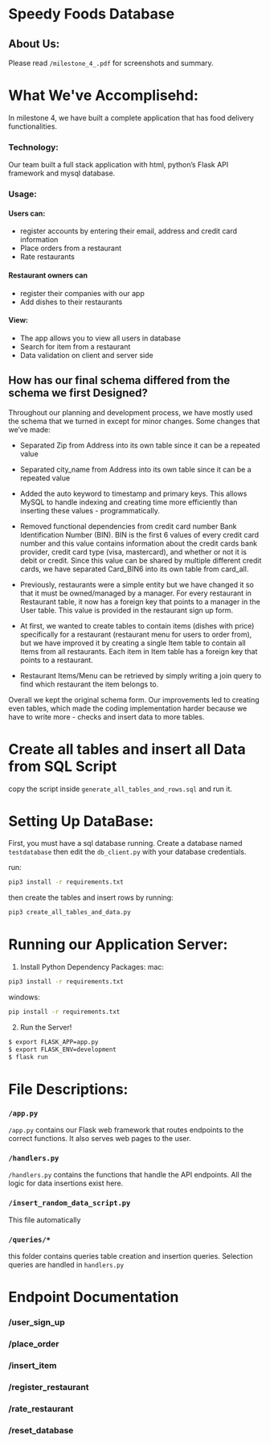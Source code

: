 # Speedy Foods Database

## About Us:
Please read `/milestone_4_.pdf` for screenshots and summary.

# What We've Accomplisehd:
In milestone 4, we have built a complete application that has food delivery functionalities.
### Technology: 
Our team built a full stack application with html, python’s Flask API framework and mysql database.

### Usage:
#### Users can:
- register accounts by entering their email, address and credit card information
- Place orders from a restaurant
- Rate restaurants

#### Restaurant owners can
- register their companies with our app
- Add dishes to their restaurants

#### View:
- The app allows you to view all users in database
- Search for item from a restaurant
- Data validation on client and server side



## How has our final schema differed from the schema we first Designed?
Throughout our planning and development process, we have mostly used the schema that we turned in except for minor changes. 
Some changes that we’ve made:
- Separated Zip from Address into its own table since it can be a repeated value
- Separated city_name from Address into its own table since it can be a repeated value
- Added the auto keyword to timestamp and primary keys. This allows MySQL to handle indexing and creating time more efficiently than inserting these values - programmatically.
- Removed functional dependencies from credit card number Bank Identification Number (BIN). BIN is the first 6 values of every credit card number and this value contains information about the credit cards bank provider, credit card type (visa, mastercard), and whether or not it is debit or credit. Since this value can be shared by multiple different credit cards, we have separated Card_BIN6 into its own table from card_all.
- Previously, restaurants were a simple entity but we have changed it so that it must be owned/managed by a manager. For every restaurant in Restaurant table, it now has a foreign key that points to a manager in the User table. This value is provided in the restaurant sign up form.
- At first, we wanted to create tables to contain items (dishes with price) specifically for a restaurant (restaurant menu for users to order from), but we have improved it by creating  a single Item table to contain all Items from all restaurants. Each item in Item table has a foreign key that points to a restaurant. 

- Restaurant Items/Menu can be retrieved by simply writing a join query to find which restaurant the item belongs to. 

Overall we kept the original schema form. Our improvements led to creating even tables, which made the coding implementation harder because we have to write more - checks and insert data to more tables.


# Create all tables and insert all Data from SQL Script

copy the script inside `generate_all_tables_and_rows.sql` and run it.


# Setting Up DataBase:
First, you must have a sql database running. Create a database named `testdatabase` then edit the `db_client.py` with your
database credentials. 

run: 
``` bash
pip3 install -r requirements.txt
```

then create the tables and insert rows by running:
``` bash
pip3 create_all_tables_and_data.py
```


# Running our Application Server:
1. Install Python Dependency Packages:
mac:
``` bash
pip3 install -r requirements.txt
```


windows:
``` bash
pip install -r requirements.txt
```

2. Run the Server!
``` bash
$ export FLASK_APP=app.py
$ export FLASK_ENV=development
$ flask run
```

# File Descriptions:

### `/app.py`
`/app.py` contains our Flask web framework that routes endpoints to the correct functions. It also serves web pages to the user.

### `/handlers.py`
`/handlers.py` contains the functions that handle the API endpoints.  All the logic for data insertions exist here.

### `/insert_random_data_script.py`
This file automatically 

### `/queries/*`
this folder contains queries table creation and insertion queries. Selection queries are handled in `handlers.py`

# Endpoint Documentation

### /user_sign_up

### /place_order

### /insert_item
### /register_restaurant

### /rate_restaurant

### /reset_database